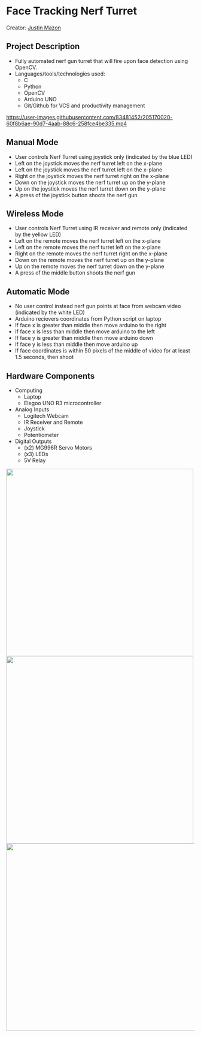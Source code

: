 # Face Tracking Nerf Turret

Creator: [Justin Mazon](https://github.com/JustintheBox)

## Project Description
  * Fully automated nerf gun turret that will fire upon face detection using OpenCV. 
  * Languages/tools/technologies used:
    * C
    * Python
    * OpenCV
    * Arduino UNO
    * Git/Github for VCS and productivity management

https://user-images.githubusercontent.com/83481452/205170020-60f8b6ae-90d7-4aab-88c6-258fce4be335.mp4

## Manual Mode
 - User controls Nerf Turret using joystick only (indicated by the blue LED)
 - Left on the joystick moves the nerf turret left on the x-plane
 - Left on the joystick moves the nerf turret left on the x-plane
 - Right on the joystick moves the nerf turret right on the x-plane
 - Down on the joystick moves the nerf turret up on the y-plane
 - Up on the joystick moves the nerf turret down on the y-plane
 - A press of the joystick button shoots the nerf gun
 
 ## Wireless Mode
 - User controls Nerf Turret using IR receiver and remote only (indicated by the yellow LED)
 - Left on the remote moves the nerf turret left on the x-plane
 - Left on the remote moves the nerf turret left on the x-plane
 - Right on the remote moves the nerf turret right on the x-plane
 - Down on the remote moves the nerf turret up on the y-plane
 - Up on the remote moves the nerf turret down on the y-plane
 - A press of the middle button shoots the nerf gun
 
 ##  Automatic Mode
 - No user control instead nerf gun points at face from webcam video (indicated by the white LED)
 - Arduino recievers coordinates from Python script on laptop
 - If face x is greater than middle then move arduino to the right
 - If face x is less than middle then move arduino to the left
 - If face y is greater than middle then move arduino down
 - If face y is less than middle then move arduino up
 - If face coordinates is within 50 pixels of the middle of video for at least 1.5 seconds, then shoot
    
## Hardware Components
* Computing
  * Laptop
  * Elegoo UNO R3 microcontroller
* Analog Inputs
  * Logitech Webcam
  * IR Receiver and Remote
  * Joystick
  * Potentiometer
* Digital Outputs
  * (x2) MG996R Servo Motors
  * (x3) LEDs
  * 5V Relay

<img src="https://user-images.githubusercontent.com/83481452/205171275-f0455999-c66c-449a-a853-1e997c5dd0c6.jpg" width="500" height="500">
<img src="https://user-images.githubusercontent.com/83481452/205171283-12a78e34-b119-4305-b275-7c2ba47f16b5.jpg" width="500" height="500">
<img src="https://user-images.githubusercontent.com/83481452/205171288-a5a0afc5-5ddf-4baf-8820-95db6873afeb.jpg" width="800" height="500">




